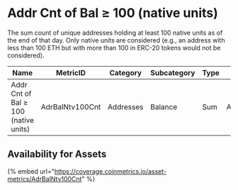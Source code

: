 # Addr Cnt of Bal ≥ 100 (native units)

The sum count of unique addresses holding at least 100 native units as of the end of that day. Only native units are considered (e.g., an address with less than 100 ETH but with more than 100 in ERC-20 tokens would not be considered).

| Name                                 | MetricID        | Category  | Subcategory | Type | Unit      | Interval |
| ------------------------------------ | --------------- | --------- | ----------- | ---- | --------- | -------- |
| Addr Cnt of Bal ≥ 100 (native units) | AdrBalNtv100Cnt | Addresses | Balance     | Sum  | Addresses | 1 day    |

## Availability for Assets

{% embed url="https://coverage.coinmetrics.io/asset-metrics/AdrBalNtv100Cnt" %}
